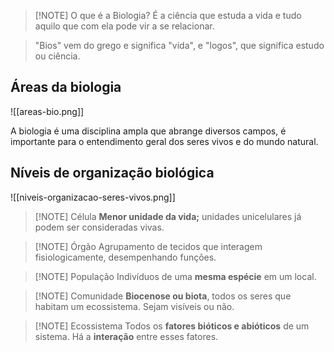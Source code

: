 

> [!NOTE] O que é a Biologia?
> É a ciência que estuda a vida e tudo aquilo que com ela pode vir a se relacionar.

> "Bios" vem do grego e significa "vida", e "logos", que significa estudo ou ciência.

## Áreas da biologia

![[areas-bio.png]]

A biologia é uma disciplina ampla que abrange diversos campos, é importante para o entendimento geral dos seres vivos e do mundo natural.


## Níveis de organização biológica

![[niveis-organizacao-seres-vivos.png]]


> [!NOTE] Célula
> **Menor unidade da vida;** unidades unicelulares já podem ser consideradas vivas.


> [!NOTE] Órgão
> Agrupamento de tecidos que interagem fisiologicamente, desempenhando funções.


> [!NOTE] População
> Indivíduos de uma **mesma espécie** em um local.


> [!NOTE] Comunidade
> **Biocenose ou biota**, todos os seres que habitam um ecossistema. Sejam visíveis ou não.


> [!NOTE] Ecossistema
> Todos os **fatores bióticos e abióticos** de um sistema. Há a **interação** entre esses fatores.





